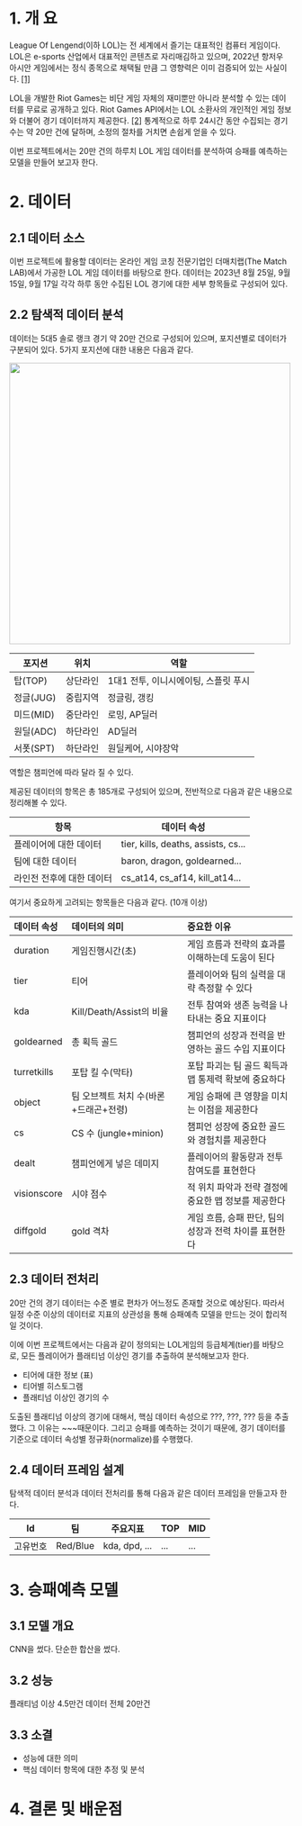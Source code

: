 # 1. 개 요
League Of Lengend(이하 LOL)는 전 세계에서 즐기는 대표적인 컴퓨터 게임이다. LOL은 e-sports 산업에서 대표적인 콘텐츠로 자리매김하고 있으며, 2022년 항저우 아시안 게임에서는 정식 종목으로 채택될 만큼 그 영향력은 이미 검증되어 있는 사실이다. <a href="https://biz.chosun.com/site/data/html_dir/2020/12/17/2020121702229.html">[1]</a>

LOL을 개발한 Riot Games는 비단 게임 자체의 재미뿐만 아니라 분석할 수 있는 데이터를 무료로 공개하고 있다. Riot Games API에서는 LOL 소환사의 개인적인 게임 정보와 더불어 경기 데이터까지 제공한다. <a href="https://developer.riotgames.com/">[2]</a> 통계적으로 하루 24시간 동안 수집되는 경기 수는 약 20만 건에 달하며, 소정의 절차를 거치면 손쉽게 얻을 수 있다.

이번 프로젝트에서는 20만 건의 하루치 LOL 게임 데이터를 분석하여 승패를 예측하는 모델을 만들어 보고자 한다.

# 2. 데이터
## 2.1 데이터 소스
이번 프로젝트에 활용할 데이터는 온라인 게임 코칭 전문기업인 더매치랩(The Match LAB)에서 가공한 LOL 게임 데이터를 바탕으로 한다. 데이터는 2023년 8월 25일, 9월 15일, 9월 17일 각각 하루 동안 수집된 LOL 경기에 대한 세부 항목들로 구성되어 있다.

## 2.2 탐색적 데이터 분석
데이터는 5대5 솔로 랭크 경기 약 20만 건으로 구성되어 있으며, 포지션별로 데이터가 구분되어 있다. 5가지 포지션에 대한 내용은 다음과 같다.
<div align="left"><img src="https://github.com/ho0116/lol_project/assets/85285367/33e27184-b16f-450c-99e0-cb560e2b6808" width="500"> </div>

| 포지션 |위치|역할|
|--------|---|---|
| 탑(TOP) |상단라인|1대1 전투, 이니시에이팅, 스플릿 푸시|
| 정글(JUG) |중립지역|정글링, 갱킹|
| 미드(MID) |중단라인|로밍, AP딜러|
| 원딜(ADC) |하단라인|AD딜러|
| 서폿(SPT) |하단라인|원딜케어, 시야장악|

역할은 챔피언에 따라 달라 질 수 있다.  <br>

제공된 데이터의 항목은 총 185개로 구성되어 있으며, 전반적으로 다음과 같은 내용으로 정리해볼 수 있다.

| 항목           | 데이터 속성 |
|--------------|--------|
| 플레이어에 대한 데이터 | tier, kills, deaths, assists, cs... |
| 팀에 대한 데이터    | baron, dragon, goldearned...    |
|라인전 전후에 대한 데이터 |cs_at14, cs_af14, kill_at14...|

여기서 중요하게 고려되는 항목들은 다음과 같다. (10개 이상)

| 데이터 속성 | 데이터의 의미| 중요한 이유 |
|:-------|:-------------|:--------|
|duration|게임진행시간(초)|게임 흐름과 전략의 효과를 이해하는데 도움이 된다|
|tier|티어|플레이어와 팀의 실력을 대략 측정할 수 있다|
| kda | Kill/Death/Assist의 비율 |전투 참여와 생존 능력을 나타내는 중요 지표이다|
| goldearned | 총 획득 골드 |챔피언의 성장과 전력을 반영하는 골드 수입 지표이다|
| turretkills | 포탑 킬 수(막타) |포탑 파괴는 팀 골드 획득과 맵 통제력 확보에 중요하다|
|object|팀 오브젝트 처치 수(바론+드래곤+전령)|게임 승패에 큰 영향을 미치는 이점을 제공한다|
| cs | CS 수 (jungle+minion) |챔피언 성장에 중요한 골드와 경험치를 제공한다|
| dealt | 챔피언에게 넣은 데미지 |플레이어의 활동량과 전투 참여도를 표현한다|
| visionscore | 시야 점수 |적 위치 파악과 전략 결정에 중요한 맵 정보를 제공한다|
| diffgold | gold 격차|게임 흐름, 승패 판단, 팀의 성장과 전력 차이를 표현한다|

## 2.3 데이터 전처리
20만 건의 경기 데이터는 수준 별로 편차가 어느정도 존재할 것으로 예상된다. 따라서 일정 수준 이상의 데이터로 지표의 상관성을 통해 승패예측 모델을 만드는 것이 합리적일 것이다.

이에 이번 프로젝트에서는 다음과 같이 정의되는 LOL게임의 등급체계(tier)를 바탕으로, 모든 플레이어가 플래티넘 이상인 경기를 추출하여 분석해보고자 한다.

* 티어에 대한 정보 (표)
* 티어별 히스토그램
* 플래티넘 이상인 경기의 수

도출된 플래티넘 이상의 경기에 대해서, 핵심 데이터 속성으로 ???, ???, ??? 등을 추출했다. 그 이유는 ~~~때문이다. 그리고 승패를 예측하는 것이기 때문에, 경기 데이터를 기준으로 데이터 속성별 정규화(normalize)를 수행했다. 

## 2.4 데이터 프레임 설계

탐색적 데이터 분석과 데이터 전처리를 통해 다음과 같은 데이터 프레임을 만들고자 한다.

| Id  | 팀  | 주요지표 | TOP |MID|
|-----|-----|---------|-----|---|
| 고유번호 | Red/Blue | kda, dpd, ...| ... |...|

# 3. 승패예측 모델

## 3.1 모델 개요
CNN을 썼다. 단순한 합산을 썼다.

## 3.2 성능
플래티넘 이상 4.5만건
데이터 전체 20만건

## 3.3 소결
* 성능에 대한 의미
* 핵심 데이터 항목에 대한 추정 및 분석

# 4. 결론 및 배운점
